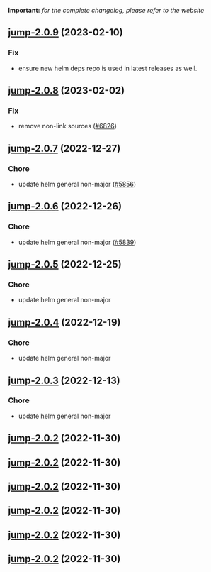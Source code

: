 **Important:**
*for the complete changelog, please refer to the website*




## [jump-2.0.9](https://github.com/succelle/charts/compare/jump-2.0.8...jump-2.0.9) (2023-02-10)

### Fix

- ensure new helm deps repo is used in latest releases as well.
  
  


## [jump-2.0.8](https://github.com/succelle/charts/compare/jump-2.0.7...jump-2.0.8) (2023-02-02)

### Fix

- remove non-link sources ([#6826](https://github.com/succelle/charts/issues/6826))
  
  


## [jump-2.0.7](https://github.com/succelle/charts/compare/jump-2.0.6...jump-2.0.7) (2022-12-27)

### Chore

- update helm general non-major ([#5856](https://github.com/succelle/charts/issues/5856))
  
  


## [jump-2.0.6](https://github.com/succelle/charts/compare/jump-2.0.5...jump-2.0.6) (2022-12-26)

### Chore

- update helm general non-major ([#5839](https://github.com/succelle/charts/issues/5839))
  
  


## [jump-2.0.5](https://github.com/succelle/charts/compare/jump-2.0.4...jump-2.0.5) (2022-12-25)

### Chore

- update helm general non-major
  
  


## [jump-2.0.4](https://github.com/succelle/charts/compare/jump-2.0.3...jump-2.0.4) (2022-12-19)

### Chore

- update helm general non-major
  
  


## [jump-2.0.3](https://github.com/succelle/charts/compare/jump-2.0.2...jump-2.0.3) (2022-12-13)

### Chore

- update helm general non-major
  
  


## [jump-2.0.2](https://github.com/succelle/charts/compare/jump-2.0.1...jump-2.0.2) (2022-11-30)




## [jump-2.0.2](https://github.com/succelle/charts/compare/jump-2.0.1...jump-2.0.2) (2022-11-30)




## [jump-2.0.2](https://github.com/succelle/charts/compare/jump-2.0.1...jump-2.0.2) (2022-11-30)




## [jump-2.0.2](https://github.com/succelle/charts/compare/jump-2.0.1...jump-2.0.2) (2022-11-30)




## [jump-2.0.2](https://github.com/succelle/charts/compare/jump-2.0.1...jump-2.0.2) (2022-11-30)




## [jump-2.0.2](https://github.com/succelle/charts/compare/jump-2.0.1...jump-2.0.2) (2022-11-30)




